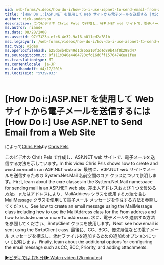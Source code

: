 ```yaml
---
uid: web-forms/videos/how-do-i/how-do-i-use-aspnet-to-send-email-from-a-web-site
title: '[How Do i:]ASP.NET を使用して Web サイトから電子メールを送信する |Microsoft Docs'
author: rick-anderson
description: このビデオの Chris Pels で作成し、ASP.NET web サイトで、電子メールを送信する方法を示しています。 まず、System.Net.Mail 名前空間の f# のコア クラスについて説明してください.
ms.author: riande
ms.date: 08/28/2008
ms.assetid: 97f7323a-efc6-4e32-9a16-b011ed2a781b
msc.legacyurl: /web-forms/videos/how-do-i/how-do-i-use-aspnet-to-send-email-from-a-web-site
msc.type: video
ms.openlocfilehash: b25d5db4b849d1d265a10f3d4d89b4af0b298d47
ms.sourcegitcommit: 0f1119340e4464720cfd16d0ff15764746ea1fea
ms.translationtype: MT
ms.contentlocale: ja-JP
ms.lasthandoff: 04/17/2019
ms.locfileid: "59397033"
---
```

# <a name="how-do-i-use-aspnet-to-send-email-from-a-web-site"></a><span data-ttu-id="f8fe8-104">[How Do i:]ASP.NET を使用して Web サイトから電子メールを送信するには</span><span class="sxs-lookup"><span data-stu-id="f8fe8-104">[How Do I:] Use ASP.NET to Send Email from a Web Site</span></span>

<span data-ttu-id="f8fe8-105">によって[Chris Pels](https://twitter.com/chrispels)</span><span class="sxs-lookup"><span data-stu-id="f8fe8-105">by [Chris Pels](https://twitter.com/chrispels)</span></span>

<span data-ttu-id="f8fe8-106">このビデオの Chris Pels で作成し、ASP.NET web サイトで、電子メールを送信する方法を示しています。</span><span class="sxs-lookup"><span data-stu-id="f8fe8-106">In this video Chris Pels shows how to create and send an email in an ASP.NET web site.</span></span> <span data-ttu-id="f8fe8-107">最初に、ASP.NET web サイトでメールを送信するための System.Net.Mail 名前空間のコア クラスについて説明します。</span><span class="sxs-lookup"><span data-stu-id="f8fe8-107">First, learn about the core classes in the System.Net.Mail namespace for sending mail in an ASP.NET web site.</span></span> <span data-ttu-id="f8fe8-108">差出人アドレスおよび 1 つを含める方法、またはアドレスにより、MailAddress クラスを使用する方法を含む MailMessage クラスを使用して電子メール メッセージを作成する方法を参照してください。</span><span class="sxs-lookup"><span data-stu-id="f8fe8-108">See how to create an email message using the MailMessage class including how to use the MailAddress class for the From address and how to include one or more To addresses.</span></span> <span data-ttu-id="f8fe8-109">次に、電子メールを送信する方法を参照してください、SmtpClient クラスを使用します。</span><span class="sxs-lookup"><span data-stu-id="f8fe8-109">Next, see how email is sent using the SmtpClient class.</span></span> <span data-ttu-id="f8fe8-110">最後に、CC、BCC、優先順位などの電子メール メッセージを構成し、添付ファイルを追加するための追加のオプションについて説明します。</span><span class="sxs-lookup"><span data-stu-id="f8fe8-110">Finally, learn about the additional options for configuring the email message such as CC, BCC, Priority, and adding attachments.</span></span>

[<span data-ttu-id="f8fe8-111">&#9654;ビデオでは (25 分)</span><span class="sxs-lookup"><span data-stu-id="f8fe8-111">&#9654; Watch video (25 minutes)</span></span>](https://channel9.msdn.com/Blogs/ASP-NET-Site-Videos/how-do-i-use-aspnet-to-send-email-from-a-web-site)
